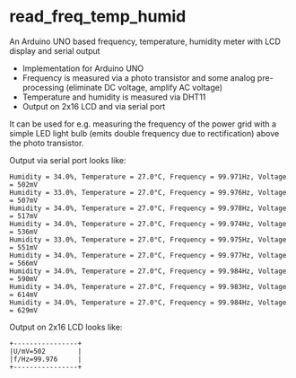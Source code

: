 # read_freq_temp_humid
An Arduino UNO based frequency, temperature, humidity meter with LCD display and serial output

* Implementation for Arduino UNO
* Frequency is measured via a photo transistor and some analog pre-processing (eliminate DC voltage, amplify AC voltage)
* Temperature and humidity is measured via DHT11
* Output on 2x16 LCD and via serial port

It can be used for e.g. measuring the frequency of the power grid with a simple LED light bulb (emits double frequency due to rectification) above the photo transistor.

Output via serial port looks like:
```
Humidity = 34.0%, Temperature = 27.0°C, Frequency = 99.971Hz, Voltage = 502mV
Humidity = 33.0%, Temperature = 27.0°C, Frequency = 99.976Hz, Voltage = 507mV
Humidity = 34.0%, Temperature = 27.0°C, Frequency = 99.978Hz, Voltage = 517mV
Humidity = 34.0%, Temperature = 27.0°C, Frequency = 99.974Hz, Voltage = 536mV
Humidity = 33.0%, Temperature = 27.0°C, Frequency = 99.975Hz, Voltage = 551mV
Humidity = 34.0%, Temperature = 27.0°C, Frequency = 99.977Hz, Voltage = 566mV
Humidity = 34.0%, Temperature = 27.0°C, Frequency = 99.984Hz, Voltage = 590mV
Humidity = 34.0%, Temperature = 27.0°C, Frequency = 99.983Hz, Voltage = 614mV
Humidity = 34.0%, Temperature = 27.0°C, Frequency = 99.984Hz, Voltage = 629mV
``` 
Output on 2x16 LCD looks like:

```
+----------------+
|U/mV=502        |
|f/Hz=99.976     |
+----------------+
```

